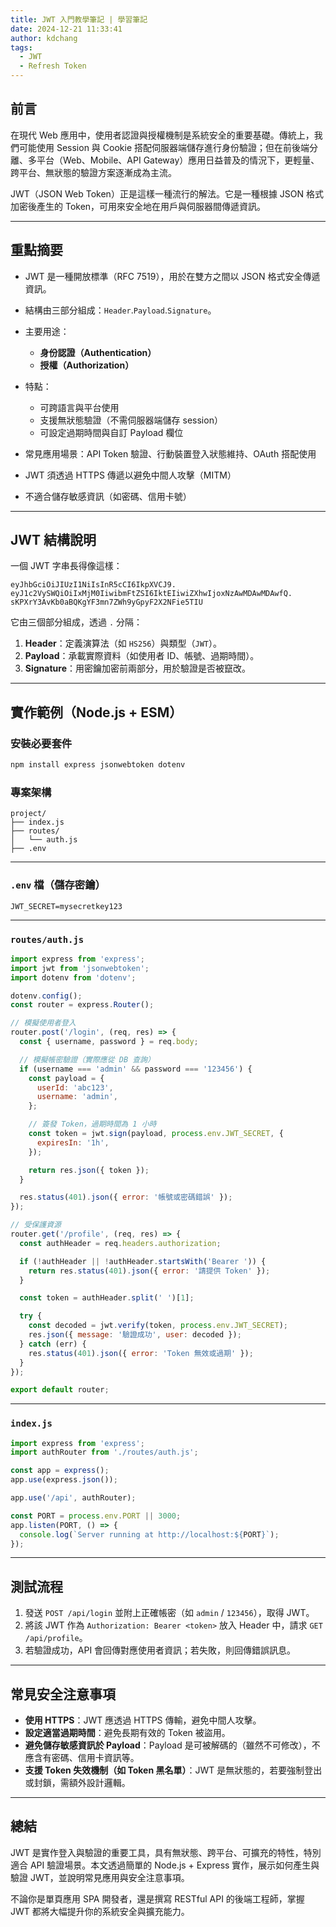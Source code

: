 ```yaml
---
title: JWT 入門教學筆記 | 學習筆記
date: 2024-12-21 11:33:41
author: kdchang
tags:
  - JWT
  - Refresh Token
---
```


## 前言

在現代 Web 應用中，使用者認證與授權機制是系統安全的重要基礎。傳統上，我們可能使用 Session 與 Cookie 搭配伺服器端儲存進行身份驗證；但在前後端分離、多平台（Web、Mobile、API Gateway）應用日益普及的情況下，更輕量、跨平台、無狀態的驗證方案逐漸成為主流。

JWT（JSON Web Token）正是這樣一種流行的解法。它是一種根據 JSON 格式加密後產生的 Token，可用來安全地在用戶與伺服器間傳遞資訊。

---

## 重點摘要

- JWT 是一種開放標準（RFC 7519），用於在雙方之間以 JSON 格式安全傳遞資訊。
- 結構由三部分組成：`Header`.`Payload`.`Signature`。
- 主要用途：

  - **身份認證（Authentication）**
  - **授權（Authorization）**

- 特點：

  - 可跨語言與平台使用
  - 支援無狀態驗證（不需伺服器端儲存 session）
  - 可設定過期時間與自訂 Payload 欄位

- 常見應用場景：API Token 驗證、行動裝置登入狀態維持、OAuth 搭配使用
- JWT 須透過 HTTPS 傳遞以避免中間人攻擊（MITM）
- 不適合儲存敏感資訊（如密碼、信用卡號）

---

## JWT 結構說明

一個 JWT 字串長得像這樣：

```
eyJhbGciOiJIUzI1NiIsInR5cCI6IkpXVCJ9.
eyJ1c2VySWQiOiIxMjM0IiwibmFtZSI6IktEIiwiZXhwIjoxNzAwMDAwMDAwfQ.
sKPXrY3AvKb0aBQKgYF3mn7ZWh9yGpyF2X2NFie5TIU
```

它由三個部分組成，透過 `.` 分隔：

1. **Header**：定義演算法（如 `HS256`）與類型（`JWT`）。
2. **Payload**：承載實際資料（如使用者 ID、帳號、過期時間）。
3. **Signature**：用密鑰加密前兩部分，用於驗證是否被竄改。

---

## 實作範例（Node.js + ESM）

### 安裝必要套件

```bash
npm install express jsonwebtoken dotenv
```

### 專案架構

```
project/
├── index.js
├── routes/
│   └── auth.js
├── .env
```

---

### `.env` 檔（儲存密鑰）

```
JWT_SECRET=mysecretkey123
```

---

### `routes/auth.js`

```js
import express from 'express';
import jwt from 'jsonwebtoken';
import dotenv from 'dotenv';

dotenv.config();
const router = express.Router();

// 模擬使用者登入
router.post('/login', (req, res) => {
  const { username, password } = req.body;

  // 模擬帳密驗證（實際應從 DB 查詢）
  if (username === 'admin' && password === '123456') {
    const payload = {
      userId: 'abc123',
      username: 'admin',
    };

    // 簽發 Token，過期時間為 1 小時
    const token = jwt.sign(payload, process.env.JWT_SECRET, {
      expiresIn: '1h',
    });

    return res.json({ token });
  }

  res.status(401).json({ error: '帳號或密碼錯誤' });
});

// 受保護資源
router.get('/profile', (req, res) => {
  const authHeader = req.headers.authorization;

  if (!authHeader || !authHeader.startsWith('Bearer ')) {
    return res.status(401).json({ error: '請提供 Token' });
  }

  const token = authHeader.split(' ')[1];

  try {
    const decoded = jwt.verify(token, process.env.JWT_SECRET);
    res.json({ message: '驗證成功', user: decoded });
  } catch (err) {
    res.status(401).json({ error: 'Token 無效或過期' });
  }
});

export default router;
```

---

### `index.js`

```js
import express from 'express';
import authRouter from './routes/auth.js';

const app = express();
app.use(express.json());

app.use('/api', authRouter);

const PORT = process.env.PORT || 3000;
app.listen(PORT, () => {
  console.log(`Server running at http://localhost:${PORT}`);
});
```

---

## 測試流程

1. 發送 `POST /api/login` 並附上正確帳密（如 `admin` / `123456`），取得 JWT。
2. 將該 JWT 作為 `Authorization: Bearer <token>` 放入 Header 中，請求 `GET /api/profile`。
3. 若驗證成功，API 會回傳對應使用者資訊；若失敗，則回傳錯誤訊息。

---

## 常見安全注意事項

- **使用 HTTPS**：JWT 應透過 HTTPS 傳輸，避免中間人攻擊。
- **設定適當過期時間**：避免長期有效的 Token 被盜用。
- **避免儲存敏感資訊於 Payload**：Payload 是可被解碼的（雖然不可修改），不應含有密碼、信用卡資訊等。
- **支援 Token 失效機制（如 Token 黑名單）**：JWT 是無狀態的，若要強制登出或封鎖，需額外設計邏輯。

---

## 總結

JWT 是實作登入與驗證的重要工具，具有無狀態、跨平台、可擴充的特性，特別適合 API 驗證場景。本文透過簡單的 Node.js + Express 實作，展示如何產生與驗證 JWT，並說明常見應用與安全注意事項。

不論你是單頁應用 SPA 開發者，還是撰寫 RESTful API 的後端工程師，掌握 JWT 都將大幅提升你的系統安全與擴充能力。
